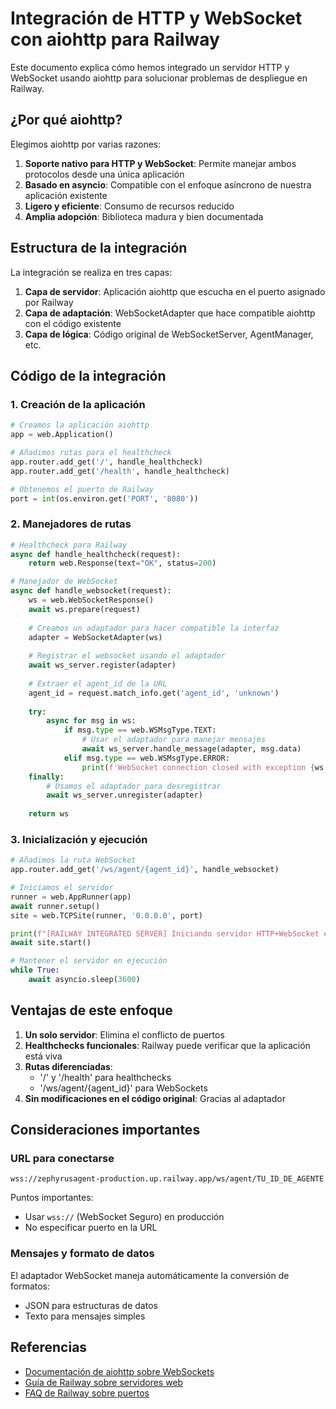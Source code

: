 # Integración de HTTP y WebSocket con aiohttp para Railway

Este documento explica cómo hemos integrado un servidor HTTP y WebSocket usando aiohttp para solucionar problemas de despliegue en Railway.

## ¿Por qué aiohttp?

Elegimos aiohttp por varias razones:

1. **Soporte nativo para HTTP y WebSocket**: Permite manejar ambos protocolos desde una única aplicación
2. **Basado en asyncio**: Compatible con el enfoque asíncrono de nuestra aplicación existente
3. **Ligero y eficiente**: Consumo de recursos reducido
4. **Amplia adopción**: Biblioteca madura y bien documentada

## Estructura de la integración

La integración se realiza en tres capas:

1. **Capa de servidor**: Aplicación aiohttp que escucha en el puerto asignado por Railway
2. **Capa de adaptación**: WebSocketAdapter que hace compatible aiohttp con el código existente
3. **Capa de lógica**: Código original de WebSocketServer, AgentManager, etc.

## Código de la integración

### 1. Creación de la aplicación

```python
# Creamos la aplicación aiohttp
app = web.Application()

# Añadimos rutas para el healthcheck
app.router.add_get('/', handle_healthcheck)
app.router.add_get('/health', handle_healthcheck)

# Obtenemos el puerto de Railway
port = int(os.environ.get('PORT', '8080'))
```

### 2. Manejadores de rutas

```python
# Healthcheck para Railway
async def handle_healthcheck(request):
    return web.Response(text="OK", status=200)

# Manejador de WebSocket
async def handle_websocket(request):
    ws = web.WebSocketResponse()
    await ws.prepare(request)
    
    # Creamos un adaptador para hacer compatible la interfaz
    adapter = WebSocketAdapter(ws)
    
    # Registrar el websocket usando el adaptador
    await ws_server.register(adapter)
    
    # Extraer el agent_id de la URL
    agent_id = request.match_info.get('agent_id', 'unknown')
    
    try:
        async for msg in ws:
            if msg.type == web.WSMsgType.TEXT:
                # Usar el adaptador para manejar mensajes
                await ws_server.handle_message(adapter, msg.data)
            elif msg.type == web.WSMsgType.ERROR:
                print(f'WebSocket connection closed with exception {ws.exception()}')
    finally:
        # Usamos el adaptador para desregistrar
        await ws_server.unregister(adapter)
        
    return ws
```

### 3. Inicialización y ejecución

```python
# Añadimos la ruta WebSocket
app.router.add_get('/ws/agent/{agent_id}', handle_websocket)

# Iniciamos el servidor
runner = web.AppRunner(app)
await runner.setup()
site = web.TCPSite(runner, '0.0.0.0', port)

print(f"[RAILWAY INTEGRATED SERVER] Iniciando servidor HTTP+WebSocket en http://0.0.0.0:{port}")
await site.start()

# Mantener el servidor en ejecución
while True:
    await asyncio.sleep(3600)
```

## Ventajas de este enfoque

1. **Un solo servidor**: Elimina el conflicto de puertos
2. **Healthchecks funcionales**: Railway puede verificar que la aplicación está viva
3. **Rutas diferenciadas**: 
   - '/' y '/health' para healthchecks
   - '/ws/agent/{agent_id}' para WebSockets
4. **Sin modificaciones en el código original**: Gracias al adaptador

## Consideraciones importantes

### URL para conectarse

```
wss://zephyrusagent-production.up.railway.app/ws/agent/TU_ID_DE_AGENTE
```

Puntos importantes:
- Usar `wss://` (WebSocket Seguro) en producción
- No especificar puerto en la URL

### Mensajes y formato de datos

El adaptador WebSocket maneja automáticamente la conversión de formatos:
- JSON para estructuras de datos
- Texto para mensajes simples

## Referencias

- [Documentación de aiohttp sobre WebSockets](https://docs.aiohttp.org/en/stable/web_quickstart.html#websockets)
- [Guía de Railway sobre servidores web](https://docs.railway.app/deploy/exposing-your-app)
- [FAQ de Railway sobre puertos](https://docs.railway.app/reference/public-networking#port-selection) 